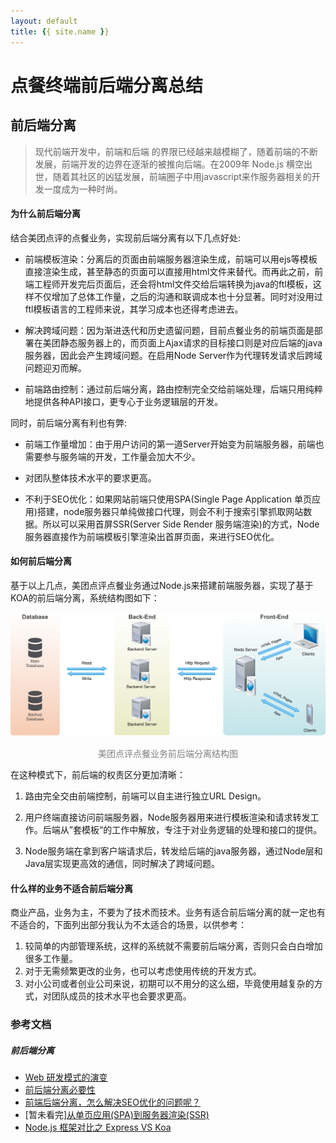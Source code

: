 ```yaml
---
layout: default
title: {{ site.name }}
---
```


# 点餐终端前后端分离总结

## 前后端分离
 > 现代前端开发中，前端和后端 的界限已经越来越模糊了，随着前端的不断发展，前端开发的边界在逐渐的被推向后端。在2009年 Node.js 横空出世，随着其社区的凶猛发展，前端圈子中用javascript来作服务器相关的开发一度成为一种时尚。

#### 为什么前后端分离
结合美团点评的点餐业务，实现前后端分离有以下几点好处:

+ 前端模板渲染：分离后的页面由前端服务器渲染生成，前端可以用ejs等模板直接渲染生成，甚至静态的页面可以直接用html文件来替代。而再此之前，前端工程师开发完后页面后，还会将html文件交给后端转换为java的ftl模板，这样不仅增加了总体工作量，之后的沟通和联调成本也十分显著。同时对没用过ftl模板语言的工程师来说，其学习成本也还得考虑进去。

+ 解决跨域问题：因为渐进迭代和历史遗留问题，目前点餐业务的前端页面是部署在美团静态服务器上的，而页面上Ajax请求的目标接口则是对应后端的java服务器，因此会产生跨域问题。在启用Node Server作为代理转发请求后跨域问题迎刃而解。

+ 前端路由控制：通过前后端分离，路由控制完全交给前端处理，后端只用纯粹地提供各种API接口，更专心于业务逻辑层的开发。

同时，前后端分离有利也有弊:

+ 前端工作量增加：由于用户访问的第一道Server开始变为前端服务器，前端也需要参与服务端的开发，工作量会加大不少。

+ 对团队整体技术水平的要求更高。

+ 不利于SEO优化：如果网站前端只使用SPA(Single Page Application 单页应用)搭建，node服务器只单纯做接口代理，则会不利于搜索引擎抓取网站数据。所以可以采用首屏SSR(Server Side Render 服务端渲染)的方式，Node服务器直接作为前端模板引擎渲染出首屏页面，来进行SEO优化。

#### 如何前后端分离
基于以上几点，美团点评点餐业务通过Node.js来搭建前端服务器，实现了基于KOA的前后端分离，系统结构图如下：

![前后端分离结构图](../../img/技术分享/koa1.png)
<center><font color=grey>美团点评点餐业务前后端分离结构图</font></center>

在这种模式下，前后端的权责区分更加清晰：

1. 路由完全交由前端控制，前端可以自主进行独立URL Design。

2. 用户终端直接访问前端服务器，Node服务器用来进行模板渲染和请求转发工作。后端从”套模板“的工作中解放，专注于对业务逻辑的处理和接口的提供。

3. Node服务端在拿到客户端请求后，转发给后端的java服务器，通过Node层和Java层实现更高效的通信，同时解决了跨域问题。  

#### 什么样的业务不适合前后端分离
商业产品，业务为主，不要为了技术而技术。业务有适合前后端分离的就一定也有不适合的，下面列出部分我认为不太适合的场景，以供参考：

1. 较简单的内部管理系统，这样的系统就不需要前后端分离，否则只会白白增加很多工作量。
2. 对于无需频繁更改的业务，也可以考虑使用传统的开发方式。
3. 对小公司或者创业公司来说，初期可以不用分的这么细，毕竟使用越复杂的方式，对团队成员的技术水平也会要求更高。


### 参考文档
##### 前后端分离
- [Web 研发模式的演变](https://github.com/lifesinger/blog/issues/184)
- [前后端分离必要性](http://www.itwendao.com/article/detail/219126.html)
- [前端后端分离，怎么解决SEO优化的问题呢？](https://www.zhihu.com/question/52235652)
- [暂未看完][从单页应用(SPA)到服务器渲染(SSR)](http://www.jianshu.com/p/1e63f434051d)
- [Node.js 框架对比之 Express VS Koa](http://www.cnblogs.com/sybboy/p/6418526.html)

